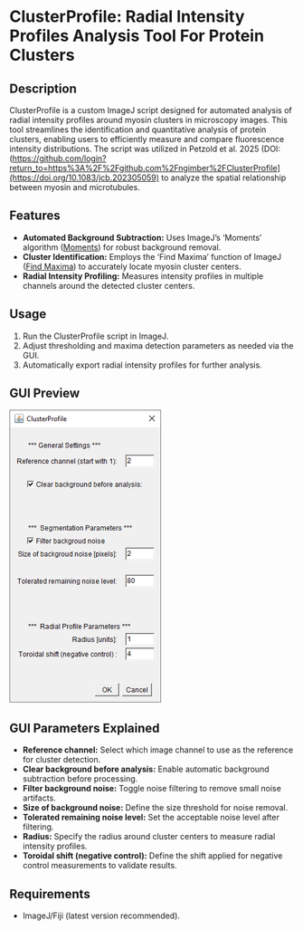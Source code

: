 # ClusterProfile: Radial Intensity Profiles Analysis Tool For Protein Clusters

## Description

ClusterProfile is a custom ImageJ script designed for automated analysis of radial intensity profiles around myosin clusters in microscopy images. This tool streamlines the identification and quantitative analysis of protein clusters, enabling users to efficiently measure and compare fluorescence intensity distributions. The script was utilized in Petzold et al. 2025 (DOI: (https://github.com/login?return_to=https%3A%2F%2Fgithub.com%2Fngimber%2FClusterProfile](https://doi.org/10.1083/jcb.202305059) to analyze the spatial relationship between myosin and microtubules.

## Features

* **Automated Background Subtraction:** Uses ImageJ’s ‘Moments’ algorithm ([Moments](https://doi.org/10.1016/0734-189x%2885%2990133-1)) for robust background removal.
* **Cluster Identification:** Employs the ‘Find Maxima’ function of ImageJ ([Find Maxima](https://doi.org/10.1038/nmeth.2089)) to accurately locate myosin cluster centers.
* **Radial Intensity Profiling:** Measures intensity profiles in multiple channels around the detected cluster centers.

## Usage

1. Run the ClusterProfile script in ImageJ.
2. Adjust thresholding and maxima detection parameters as needed via the GUI.
3. Automatically export radial intensity profiles for further analysis.

## GUI Preview

![ClusterProfile GUI](https://github.com/ngimber/ClusterProfile/blob/main/ClusterProfile_GUI.PNG)

## GUI Parameters Explained

- **Reference channel:** Select which image channel to use as the reference for cluster detection.
- **Clear background before analysis:** Enable automatic background subtraction before processing.
- **Filter background noise:** Toggle noise filtering to remove small noise artifacts.
- **Size of background noise:** Define the size threshold for noise removal.
- **Tolerated remaining noise level:** Set the acceptable noise level after filtering.
- **Radius:** Specify the radius around cluster centers to measure radial intensity profiles.
- **Toroidal shift (negative control):** Define the shift applied for negative control measurements to validate results.

## Requirements

* ImageJ/Fiji (latest version recommended).
